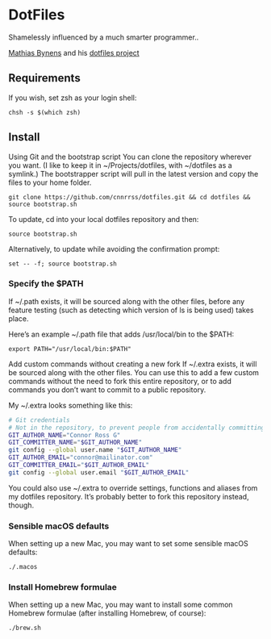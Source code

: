 # DotFiles

Shamelessly influenced by a much smarter programmer..

[Mathias Bynens](https://mathiasbynens.be/) and his [dotfiles project](https://github.com/mathiasbynens/dotfiles)

## Requirements

If you wish, set zsh as your login shell:

`chsh -s $(which zsh)`

## Install

Using Git and the bootstrap script
You can clone the repository wherever you want. (I like to keep it in ~/Projects/dotfiles, with ~/dotfiles as a symlink.) The bootstrapper script will pull in the latest version and copy the files to your home folder.

`git clone https://github.com/cnnrrss/dotfiles.git && cd dotfiles && source bootstrap.sh`

To update, cd into your local dotfiles repository and then:

`source bootstrap.sh`

Alternatively, to update while avoiding the confirmation prompt:

`set -- -f; source bootstrap.sh`

### Specify the $PATH
If ~/.path exists, it will be sourced along with the other files, before any feature testing (such as detecting which version of ls is being used) takes place.

Here’s an example ~/.path file that adds /usr/local/bin to the $PATH:

`export PATH="/usr/local/bin:$PATH"`

Add custom commands without creating a new fork
If ~/.extra exists, it will be sourced along with the other files. You can use this to add a few custom commands without the need to fork this entire repository, or to add commands you don’t want to commit to a public repository.

My ~/.extra looks something like this:


```bash
# Git credentials
# Not in the repository, to prevent people from accidentally committing under my name
GIT_AUTHOR_NAME="Connor Ross G"
GIT_COMMITTER_NAME="$GIT_AUTHOR_NAME"
git config --global user.name "$GIT_AUTHOR_NAME"
GIT_AUTHOR_EMAIL="connor@mailinator.com"
GIT_COMMITTER_EMAIL="$GIT_AUTHOR_EMAIL"
git config --global user.email "$GIT_AUTHOR_EMAIL"
```

You could also use ~/.extra to override settings, functions and aliases from my dotfiles repository. It’s probably better to fork this repository instead, though.


### Sensible macOS defaults
When setting up a new Mac, you may want to set some sensible macOS defaults:

`./.macos`

### Install Homebrew formulae
When setting up a new Mac, you may want to install some common Homebrew formulae (after installing Homebrew, of course):

`./brew.sh`

